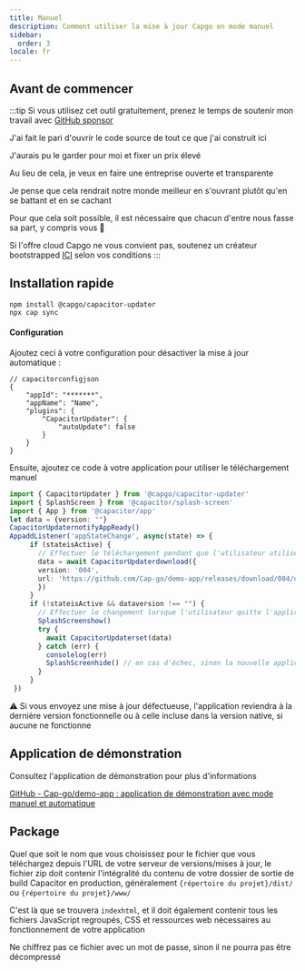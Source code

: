 ```yaml
---
title: Manuel
description: Comment utiliser la mise à jour Capgo en mode manuel
sidebar:
  order: 3
locale: fr
---
```


## Avant de commencer

:::tip
Si vous utilisez cet outil gratuitement, prenez le temps de soutenir mon travail avec [GitHub sponsor](https://github.com/sponsors/riderx/)

J'ai fait le pari d'ouvrir le code source de tout ce que j'ai construit ici

J'aurais pu le garder pour moi et fixer un prix élevé

Au lieu de cela, je veux en faire une entreprise ouverte et transparente

Je pense que cela rendrait notre monde meilleur en s'ouvrant plutôt qu'en se battant et en se cachant

Pour que cela soit possible, il est nécessaire que chacun d'entre nous fasse sa part, y compris vous 🥹

Si l'offre cloud Capgo ne vous convient pas, soutenez un créateur bootstrapped [ICI](https://github.com/sponsors/riderx/) selon vos conditions
:::

## Installation rapide

```
npm install @capgo/capacitor-updater
npx cap sync
```

#### Configuration

Ajoutez ceci à votre configuration pour désactiver la mise à jour automatique :

```tsx
// capacitorconfigjson
{
	"appId": "*******",
	"appName": "Name",
	"plugins": {
		"CapacitorUpdater": {
			"autoUpdate": false
		}
	}
}
```

Ensuite, ajoutez ce code à votre application pour utiliser le téléchargement manuel

```typescript
import { CapacitorUpdater } from '@capgo/capacitor-updater'
import { SplashScreen } from '@capacitor/splash-screen'
import { App } from '@capacitor/app'
let data = {version: ""}
CapacitorUpdaternotifyAppReady()
AppaddListener('appStateChange', async(state) => {
     if (stateisActive) {
       // Effectuer le téléchargement pendant que l'utilisateur utilise l'application pour éviter les échecs
       data = await CapacitorUpdaterdownload({
       version: '004',
       url: 'https://github.com/Cap-go/demo-app/releases/download/004/distzip',
       })
     }
     if (!stateisActive && dataversion !== "") {
       // Effectuer le changement lorsque l'utilisateur quitte l'application
       SplashScreenshow()
       try {
         await CapacitorUpdaterset(data)
       } catch (err) {
         consolelog(err)
         SplashScreenhide() // en cas d'échec, sinon la nouvelle application devra le masquer
       }
     }
 })
```

⚠️ Si vous envoyez une mise à jour défectueuse, l'application reviendra à la dernière version fonctionnelle ou à celle incluse dans la version native, si aucune ne fonctionne

## Application de démonstration

Consultez l'application de démonstration pour plus d'informations

[GitHub - Cap-go/demo-app : application de démonstration avec mode manuel et automatique](https://github.com/Cap-go/demo-app/)

## Package

Quel que soit le nom que vous choisissez pour le fichier que vous téléchargez depuis l'URL de votre serveur de versions/mises à jour, le fichier zip doit contenir l'intégralité du contenu de votre dossier de sortie de build Capacitor en production, généralement `{répertoire du projet}/dist/` ou `{répertoire du projet}/www/`

C'est là que se trouvera `indexhtml`, et il doit également contenir tous les fichiers JavaScript regroupés, CSS et ressources web nécessaires au fonctionnement de votre application

Ne chiffrez pas ce fichier avec un mot de passe, sinon il ne pourra pas être décompressé
